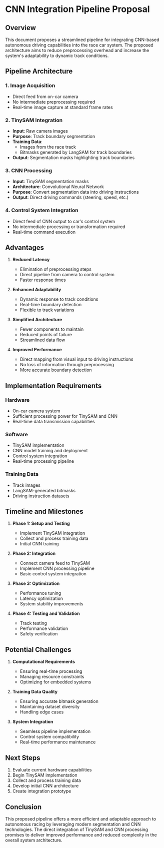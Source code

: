 # CNN Integration Pipeline Proposal

## Overview
This document proposes a streamlined pipeline for integrating CNN-based autonomous driving capabilities into the race car system. The proposed architecture aims to reduce preprocessing overhead and increase the system's adaptability to dynamic track conditions.

## Pipeline Architecture

### 1. Image Acquisition
- Direct feed from on-car camera
- No intermediate preprocessing required
- Real-time image capture at standard frame rates

### 2. TinySAM Integration
- **Input**: Raw camera images
- **Purpose**: Track boundary segmentation
- **Training Data**:
  - Images from the race track
  - Bitmasks generated by LangSAM for track boundaries
- **Output**: Segmentation masks highlighting track boundaries

### 3. CNN Processing
- **Input**: TinySAM segmentation masks
- **Architecture**: Convolutional Neural Network
- **Purpose**: Convert segmentation data into driving instructions
- **Output**: Direct driving commands (steering, speed, etc.)

### 4. Control System Integration
- Direct feed of CNN output to car's control system
- No intermediate processing or transformation required
- Real-time command execution

## Advantages

1. **Reduced Latency**
   - Elimination of preprocessing steps
   - Direct pipeline from camera to control system
   - Faster response times

2. **Enhanced Adaptability**
   - Dynamic response to track conditions
   - Real-time boundary detection
   - Flexible to track variations

3. **Simplified Architecture**
   - Fewer components to maintain
   - Reduced points of failure
   - Streamlined data flow

4. **Improved Performance**
   - Direct mapping from visual input to driving instructions
   - No loss of information through preprocessing
   - More accurate boundary detection

## Implementation Requirements

### Hardware
- On-car camera system
- Sufficient processing power for TinySAM and CNN
- Real-time data transmission capabilities

### Software
- TinySAM implementation
- CNN model training and deployment
- Control system integration
- Real-time processing pipeline

### Training Data
- Track images
- LangSAM-generated bitmasks
- Driving instruction datasets

## Timeline and Milestones

1. **Phase 1: Setup and Testing**
   - Implement TinySAM integration
   - Collect and process training data
   - Initial CNN training

2. **Phase 2: Integration**
   - Connect camera feed to TinySAM
   - Implement CNN processing pipeline
   - Basic control system integration

3. **Phase 3: Optimization**
   - Performance tuning
   - Latency optimization
   - System stability improvements

4. **Phase 4: Testing and Validation**
   - Track testing
   - Performance validation
   - Safety verification

## Potential Challenges

1. **Computational Requirements**
   - Ensuring real-time processing
   - Managing resource constraints
   - Optimizing for embedded systems

2. **Training Data Quality**
   - Ensuring accurate bitmask generation
   - Maintaining dataset diversity
   - Handling edge cases

3. **System Integration**
   - Seamless pipeline implementation
   - Control system compatibility
   - Real-time performance maintenance

## Next Steps

1. Evaluate current hardware capabilities
2. Begin TinySAM implementation
3. Collect and process training data
4. Develop initial CNN architecture
5. Create integration prototype

## Conclusion
This proposed pipeline offers a more efficient and adaptable approach to autonomous racing by leveraging modern segmentation and CNN technologies. The direct integration of TinySAM and CNN processing promises to deliver improved performance and reduced complexity in the overall system architecture. 